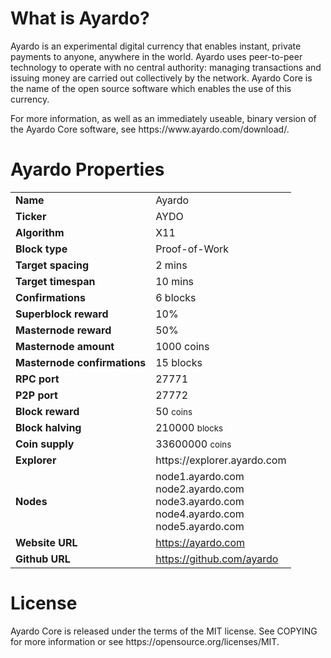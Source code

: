 <h1>What is Ayardo?</h1>
<p>Ayardo is an experimental digital currency that enables instant, private payments to anyone, anywhere in the world. Ayardo uses peer-to-peer technology to operate with no central authority: managing transactions and issuing money are carried out collectively by the network. Ayardo Core is the name of the open source software which enables the use of this currency.
</p>
<p>
For more information, as well as an immediately useable, binary version of the Ayardo Core software, see https://www.ayardo.com/download/.
</p>

<h1>Ayardo Properties</h1>
<table class="table table-mycoin">
<tbody>
  <tr>
<td><strong>Name</strong></td>
<td>Ayardo</td>
</tr>
<tr>
<td><strong>Ticker</strong></td>
<td>AYDO</td>
</tr>
  
<tr>
<td><strong>Algorithm</strong></td>
<td>X11</td>
</tr>
<tr>
<td><strong>Block type</strong></td>
<td>Proof-of-Work</td>
</tr>

<tr>
<td><strong>Target spacing	</strong></td>
<td>2 mins</td>
</tr>

<tr>
<td><strong>Target timespan</strong></td>
<td>10 mins</td>
</tr>

<tr>
<td><strong>Confirmations</strong></td>
<td>6 blocks</td>
</tr>

<tr>
<td><strong>Superblock reward</strong></td>
<td>10%</td>
</tr>

<tr>
<td><strong>Masternode reward</strong></td>
<td>50%</td>
</tr>

<tr>
<td><strong>Masternode amount</strong></td>
<td>1000 coins</td>
</tr>

<tr>
<td><strong>Masternode confirmations</strong></td>
<td>15 blocks</td>
</tr>



<tr>
<td><strong>RPC port</strong></td>
<td>27771</td>
</tr>
<tr>
<td><strong>P2P port</strong></td>
<td>27772</td>
</tr>
<tr>
<td><strong>Block reward</strong></td>
<td>50 <small>coins</small></td>
</tr>
<tr>
<td><strong>Block halving</strong></td>
<td>210000 <small>blocks</small></td>
</tr>
<tr>
<td><strong>Coin supply</strong></td>
<td>33600000 <small>coins</small></td>
</tr>

<tr>
<td><strong>Explorer</strong></td>
<td>https://explorer.ayardo.com</td>
</tr>

<tr>
<td><strong>Nodes</strong></td>
<td>node1.ayardo.com<br>node2.ayardo.com<br>node3.ayardo.com<br>node4.ayardo.com<br>node5.ayardo.com<br></td>
</tr>


<tr>
<td><strong>Website URL</strong></td>
<td><a href="https://ayardo.com" target="_blank">https://ayardo.com</a></td>
</tr>
<tr>
<td><strong>Github URL</strong></td>
<td><a href="https://github.com/ayardo" target="_blank">https://github.com/ayardo</a></td>
</tr>
</tbody></table>

<h1>License</h1>
<p>Ayardo Core is released under the terms of the MIT license. See COPYING for more information or see https://opensource.org/licenses/MIT.</p>
